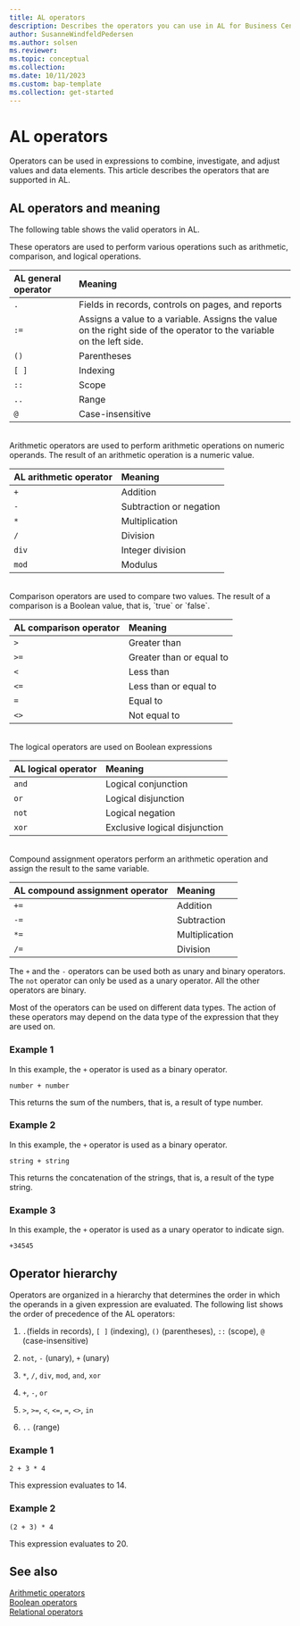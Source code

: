 ```yaml
---
title: AL operators
description: Describes the operators you can use in AL for Business Central.
author: SusanneWindfeldPedersen
ms.author: solsen
ms.reviewer: 
ms.topic: conceptual
ms.collection: 
ms.date: 10/11/2023
ms.custom: bap-template
ms.collection: get-started
---
```


# AL operators

Operators can be used in expressions to combine, investigate, and adjust values and data elements. This article describes the operators that are supported in AL.

## AL operators and meaning

The following table shows the valid operators in AL.

These operators are used to perform various operations such as arithmetic, comparison, and logical operations.

|AL general operator | Meaning |
|:---|:---|
|`.`|Fields in records, controls on pages, and reports|
|`:=`|Assigns a value to a variable. Assigns the value on the right side of the operator to the variable on the left side.|
|`()`|Parentheses|
|`[ ]`|Indexing|
|`::`|Scope|
|`..`|Range|
|`@`|Case-insensitive|

<br>
Arithmetic operators are used to perform arithmetic operations on numeric operands. The result of an arithmetic operation is a numeric value.

|AL arithmetic operator | Meaning |
|:---|:---|
|`+`|Addition|
|`-`|Subtraction or negation|
|`*`|Multiplication|
|`/`|Division|
|`div`|Integer division|
|`mod`|Modulus|

<br>
Comparison operators are used to compare two values. The result of a comparison is a Boolean value, that is, `true` or `false`.

|AL comparison operator | Meaning |
|:---|:---|
|`>`|Greater than|
|`>=`|Greater than or equal to|
|`<`|Less than|
|`<=`|Less than or equal to|
|`=`|Equal to|
|`<>`|Not equal to|

<br>
The logical operators are used on Boolean expressions

|AL logical operator | Meaning |
|:---|:---|
|`and`|Logical conjunction|
|`or`|Logical disjunction|
|`not`|Logical negation|
|`xor`|Exclusive logical disjunction|

<br>
Compound assignment operators perform an arithmetic operation and assign the result to the same variable.

|AL compound assignment operator| Meaning|
|:---|:---|
|`+=`|Addition|
|`-=`|Subtraction|
|`*=`|Multiplication|
|`/=`|Division|

The `+` and the `-` operators can be used both as unary and binary operators. The `not` operator can only be used as a unary operator. All the other operators are binary.

Most of the operators can be used on different data types. The action of these operators may depend on the data type of the expression that they are used on.

### Example 1

In this example, the `+` operator is used as a binary operator.

```
number + number
``` 

This returns the sum of the numbers, that is, a result of type number.

### Example 2

In this example, the `+` operator is used as a binary operator.

```
string + string
```

This returns the concatenation of the strings, that is, a result of the type string.

### Example 3

In this example, the `+` operator is used as a unary operator to indicate sign.

```
+34545  
```

## Operator hierarchy

Operators are organized in a hierarchy that determines the order in which the operands in a given expression are evaluated. The following list shows the order of precedence of the AL operators:

1. `.`(fields in records), `[ ]` (indexing), `()` (parentheses), `::` (scope), `@` (case-insensitive)

2. `not`, `-` (unary), `+` (unary)

3. `*`, `/`, `div`, `mod`, `and`, `xor`

4. `+`, `-`, `or`

5. `>`, `>=`, `<`, `<=`, `=`, `<>`, `in`

6. `..` (range)

### Example 1

```
2 + 3 * 4
```
This expression evaluates to 14.

### Example 2

```
(2 + 3) * 4
```
This expression evaluates to 20.

## See also

[Arithmetic operators](devenv-al-arithmetic-operators.md)  
[Boolean operators](devenv-al-boolean-operators.md)  
[Relational operators](devenv-al-relational-operators.md)  